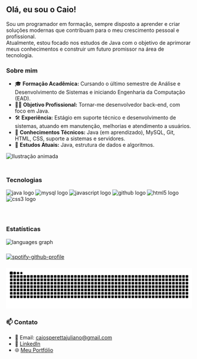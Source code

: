 <h2 align="left">Olá, eu sou o Caio!</h2>

<p align="left">
Sou um programador em formação, sempre disposto a aprender e criar soluções modernas que contribuam para o meu crescimento pessoal e profissional.<br>
Atualmente, estou focado nos estudos de Java com o objetivo de aprimorar meus conhecimentos e construir um futuro promissor na área de tecnologia.
</p>

<h3 align="left">Sobre mim</h3>

<ul align="left">
  <li>🎓 <strong>Formação Acadêmica:</strong> Cursando o último semestre de Análise e Desenvolvimento de Sistemas e iniciando Engenharia da Computação (EAD).</li>
  <li>👨‍💻 <strong>Objetivo Profissional:</strong> Tornar-me desenvolvedor back-end, com foco em Java.</li>
  <li>🛠 <strong>Experiência:</strong> Estágio em suporte técnico e desenvolvimento de sistemas, atuando em manutenção, melhorias e atendimento a usuários.</li>
  <li>💾 <strong>Conhecimentos Técnicos:</strong> Java (em aprendizado), MySQL, Git, HTML, CSS, suporte a sistemas e servidores.</li>
  <li>🧠 <strong>Estudos Atuais:</strong> Java, estrutura de dados e algoritmos.</li>
</ul>

<div align="left">
  <img height="200" src="https://i.imgur.com/WStgtGR.jpeg" alt="Ilustração animada" />
</div>

###

<div align="left" style="display: flex; gap: 40px; flex-wrap: wrap;">

  <!-- Tecnologias -->
  <div>
    <h3 align="left">Tecnologias</h3>
    <img src="https://cdn.jsdelivr.net/gh/devicons/devicon/icons/java/java-original.svg" height="40" alt="java logo" title ="Java"/>
    <img src="https://cdn.jsdelivr.net/gh/devicons/devicon/icons/mysql/mysql-original.svg" height="40" alt="mysql logo" title = "MYSQL" />
    <img src="https://cdn.jsdelivr.net/gh/devicons/devicon/icons/javascript/javascript-original.svg" height="40" alt="javascript logo" title = "JS" />
    <img src="https://cdn.jsdelivr.net/gh/devicons/devicon/icons/github/github-original.svg" height="40" alt="github logo" title = "Github" />
    <img src="https://cdn.jsdelivr.net/gh/devicons/devicon/icons/html5/html5-original.svg" height="40" alt="html5 logo" title = "HTML5"/>
    <img src="https://cdn.jsdelivr.net/gh/devicons/devicon/icons/css3/css3-original.svg" height="40" alt="css3 logo" title = "CSS3"/>
  </div>

  <!-- GitHub Stats -->
  <div>
    <h3 align="left">Estatísticas</h3>
    <img src="https://github-readme-stats.vercel.app/api/top-langs?username=caiosperetta&locale=en&hide_title=false&layout=compact&card_width=320&langs_count=5&theme=dracula&hide_border=false&order=2" height="150" alt="languages graph" />
  </div>

</div>

###

[![spotify-github-profile](https://spotify-github-profile.kittinanx.com/api/view?uid=gfqa6h2zuo1vynp0tmx8gcnaf&cover_image=true&theme=novatorem&show_offline=false&background_color=121212&interchange=false&bar_color=53b14f&bar_color_cover=false)](https://github.com/kittinan/spotify-github-profile)

###

<picture>
  <source media="(prefers-color-scheme: dark)" srcset="https://raw.githubusercontent.com/caiosperetta/caiosperetta/output/pacman-contribution-graph-dark.svg">
  <source media="(prefers-color-scheme: light)" srcset="https://raw.githubusercontent.com/caiosperetta/caiosperetta/output/pacman-contribution-graph.svg">
  <img alt="pacman contribution graph" src="https://raw.githubusercontent.com/caiosperetta/caiosperetta/output/pacman-contribution-graph.svg" />
</picture>

###

### 📫 Contato

- 📧 Email: <a href="mailto:caiosperettajuliano@gmail.com" target="_blank" rel="noopener noreferrer">caiosperettajuliano@gmail.com</a>  
- 💼 <a href="https://linkedin.com/in/seu-usuario" target="_blank" rel="noopener noreferrer">LinkedIn</a>  
- 🌐 <a href="https://caiosperetta.github.io/portfolio/" target="_blank" rel="noopener noreferrer">Meu Portfólio</a>

